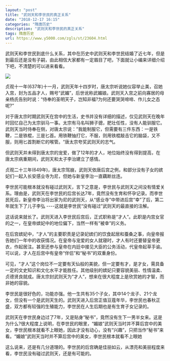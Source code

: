 ```yaml
---
layout: "post"
title: "武则天和李世民的真正关系"
date: "2018-12-17 16:15"
categories: "隋唐历史"
description: "武则天和李世民的真正关系"
tags: 隋唐历史
url: https://www.y5000.com/zgls/st/23604.html
---
```






武则天和李世民到底什么关系，其中在历史中武则天和李世民结婚了近七年，但是到最后还是没有子嗣，由此相信大家都有一定眉目了吧，下面就让小编来详细介绍下吧，不清楚的可以进来看看。

![](https://img.y5000.comhttps://img3.imgtn.bdimg.com/it/u=571068318,1440732891&fm=26&gp=0.jpg)

贞观十一年(637年)十一月，武则天年十四岁时，唐太宗听说她仪容举止美，召她入宫，封为五品才人，赐号“武媚”，后世讹称武媚娘。武则天入宫之前向寡居的母亲杨氏告别时说：“侍奉的圣明天子，岂知非福?为何还要哭哭啼啼、作儿女之态呢?”

对于唐太宗时期武则天在宫中的生活，史书并没有详细的描述，仅见武则天在晚年时回忆自己为太宗驯马一事。太宗有马名叫狮子骢，肥壮任性，没有人能驯服它。武则天当时侍奉在侧，对唐太宗说：”我能制服它，但需要有三件东西：一是铁鞭，二是铁棍，三是匕首。用铁鞭抽打它，不服，则用铁棍敲击它的脑袋，又不服，则用匕首割断它的喉管。“唐太宗夸奖武则天的志气。

但武则天并未得到唐太宗的宠爱，做了12年的才人，地位始终没有得到提高，在唐太宗病重期间，武则天和太子李治建立了感情。

贞观二十三年(649年)，唐太宗驾崩，武则天依唐后宫之例，和部分没有子女的嫔妃们一起入长安感业寺为尼，但她与新皇李治一直藕断丝连。

李世民可能根本就没有碰过武则天，言下之意是，李世民与武则天之间没有情爱关系。理由是，武则天在李世民的后宫长达7年，竟然没有生育和怀孕记录。而李世民死后，新皇帝李治将出家为尼的武则天，从“感业寺”中带进后宫“幸”了后，第二年就生下了儿子李弘
----这就是李世民“没有碰过”武则天的最直接的注解。

这话说来就长了。武则天进入李世民后宫后，正式职称是“才人”。此职是内宫女官的之一，在皇帝嫔妃中的地位偏下，当然一样有“被幸”的义务。

在后宫嫔妃中，“才人”的主要职责是记录妃嫔们的饮食起居和蚕桑之事，向皇帝报告她们一年中的收获情况。在皇帝与宠爱的女人就寝时，才人有时还要替皇帝更衣，作起居注。甚至还参与皇帝在内廷中接见大臣的公务活动，代皇帝起草手谕。可以说，才人在后宫中有皇帝“伴侣”和“秘书”的双重身份。

可见，“才人”这个岗位不一定要有天仙般的美貌，但一定要有才，是才女，需具备一定的文史知识和文化水平才能胜任。其他级别的嫔妃只要容貌美丽、性情温柔、贞德贤良就成。唐太宗封武则天为“才人”，想来在很大程度上是欣赏她的才智，而非她的容貌。

李世民是很好色的，功能亦强。他一生共有35个子女，其中14个龙子、21个龙女，但没有一个是武则天生的。武则天进入后宫正值豆蔻年华，李世民也春秋正盛，双方都有较强的生殖能力，李世民在人生后期也是有生育子女记录的。

武则天在李世民身边过了7年，又是贴身“秘书”，竟然没有生下一男半女来。这是为什么?很大程度上说明，在李世民的眼里，“媚娘”武则天当时并不算后宫中的美女，李世民根本就看不上眼她，因此才没有动心，没有“兴趣”，只把当作“秘书”来看。“媚娘”武则天当时并不算后宫中的美女，李世民根本就看不上眼她

这么说来，还是有几分道理的。李世民的后宫确是佳丽如云，从漂亮和美丽程度来看，李世民没有碰过武则天，还是有可能的。
